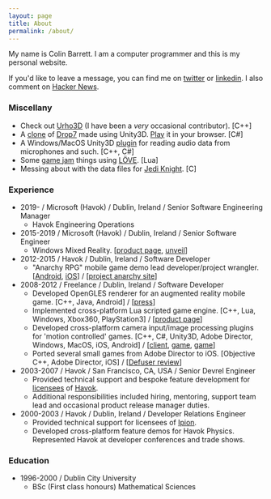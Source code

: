```yaml
---
layout: page
title: About
permalink: /about/
---
```

My name is Colin Barrett. I am a computer programmer and this is my personal website.

If you'd like to leave a message, you can find me on [twitter](http://twitter.com/barrettcolin) or [linkedin](http://www.linkedin.com/pub/colin-barrett/4/169/24b). I also comment on [Hacker News](http://news.ycombinator.com/threads?id=barrettcolin).

### Miscellany
* Check out [Urho3D](http://urho3d.github.io/) (I have been a *very* occasional contributor). \[C++\]
* A [clone](http://code.google.com/p/unity3d-dupe7/) of [Drop7](http://areacodeinc.com/projects/drop7/) made using Unity3D. [Play](http://goo.gl/tBhKZ) it in your browser. \[C#\]
* A Windows/MacOS Unity3D [plugin](http://code.google.com/p/unity3d-wavein/) for reading audio data from microphones and such. \[C++, C#\]
* Some [game jam](http://code.google.com/p/boatjam/) things using [LÖVE](http://love2d.org). \[Lua\]
* Messing about with the data files for [Jedi Knight](http://code.google.com/p/jktools/). \[C\]

### Experience
* 2019- / Microsoft (Havok) / Dublin, Ireland / Senior Software Engineering Manager
  * Havok Engineering Operations
* 2015-2019 / Microsoft (Havok) / Dublin, Ireland / Senior Software Engineer
  * Windows Mixed Reality. \[[product page](https://www.microsoft.com/en-us/windows/windows-mixed-reality), [unveil](https://blogs.windows.com/windowsexperience/2017/10/03/the-era-of-windows-mixed-reality-begins-october-17)\]
* 2012-2015 / Havok / Dublin, Ireland / Software Developer
  * "Anarchy RPG" mobile game demo lead developer/project wrangler. \[[Android](https://play.google.com/store/apps/details?id=com.havok.Vision.AnarchyRPG&amp;hl=en), [iOS](https://itunes.apple.com/us/app/anarchy-rpg/id660485296?mt=8)\] / \[[project anarchy site](http://projectanarchy.com/)\]
* 2008-2012 / Freelance / Dublin, Ireland / Software Developer
  * Developed OpenGLES renderer for an augmented reality mobile game. \[C++, Java, Android\] / \[[press](http://www.irishtimes.com/newspaper/sciencetoday/2010/0805/1224276219415.html)\]
  * Implemented cross-platform Lua scripted game engine. \[C++, Lua, Windows, Xbox360, PlayStation3\] / \[[product page](http://www.havok.com/products/script)\]
  * Developed cross-platform camera input/image processing plugins for 'motion controlled' games. \[C++, C#, Unity3D, Adobe Director, Windows, MacOS, iOS, Android\] / \[[client](http://www.omnimotec.com/), [game](http://webcamgames.sky.com), [game](http://www.facebook.com/BigBallRun)\]
  * Ported several small games from Adobe Director to iOS. \[Objective C++, Adobe Director, iOS\] / \[[Defuser review](http://www.ilounge.com/index.php/articles/comments/weird-small-apps-bmw-z4-colorific-defuser-fozy-idrinksmart-remote-watchmen)\]
* 2003-2007 / Havok / San Francisco, CA, USA / Senior Devrel Engineer
  * Provided technical support and bespoke feature development for [licensees](http://www.mobygames.com/developer/sheet/view/developerId,147841/) of [Havok](http://www.havok.com).
  * Additional responsibilities included hiring, mentoring, support team lead and occasional product release manager duties.
* 2000-2003 / Havok / Dublin, Ireland / Developer Relations Engineer
  * Provided technical support for licensees of [Ipion](http://www.gamasutra.com/view/news/2932/Havok_Buys_Ipion.php).
  * Developed cross-platform feature demos for Havok Physics. Represented Havok at developer conferences and trade shows.

### Education
* 1996-2000 / Dublin City University
  * BSc (First class honours) Mathematical Sciences
